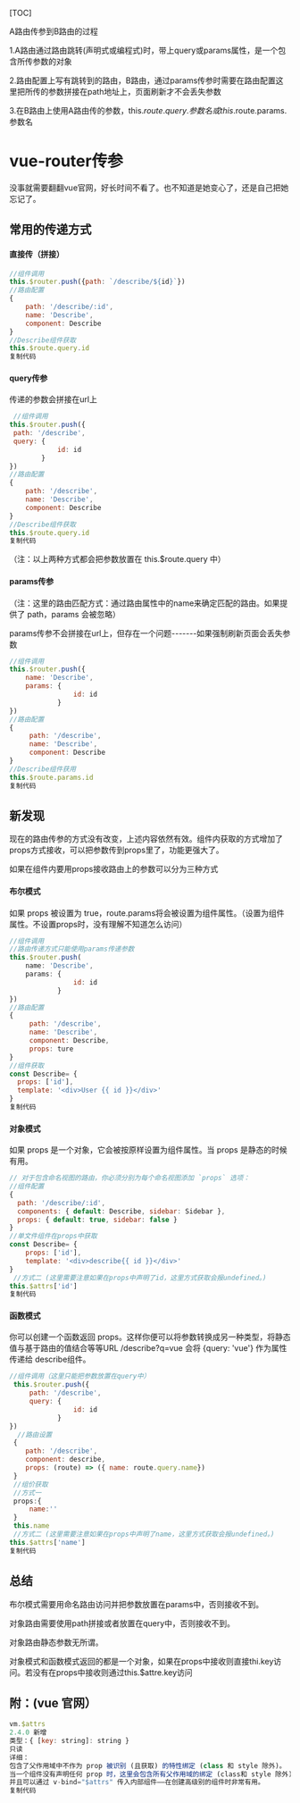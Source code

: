 [TOC]

A路由传参到B路由的过程

1.A路由通过路由跳转(声明式或编程式)时，带上query或params属性，是一个包含所传参数的对象

2.路由配置上写有跳转到的路由，B路由，通过params传参时需要在路由配置这里把所传的参数拼接在path地址上，页面刷新才不会丢失参数

3.在B路由上使用A路由传的参数，this.$route.query.参数名或this.$route.params.参数名



# vue-router传参

没事就需要翻翻vue官网，好长时间不看了。也不知道是她变心了，还是自己把她忘记了。

## 常用的传递方式

#### 直接传（拼接）

```js
//组件调用
this.$router.push({path: `/describe/${id}`})
//路由配置
{
    path: '/describe/:id',
    name: 'Describe',
    component: Describe
}
//Describe组件获取
this.$route.query.id
复制代码
```

#### query传参

传递的参数会拼接在url上

```js
 //组件调用
this.$router.push({
 path: '/describe',
 query: {
            id: id
        }
})
//路由配置
{
    path: '/describe',
    name: 'Describe',
    component: Describe
}
//Describe组件获取
this.$route.query.id
复制代码
```

（注：以上两种方式都会把参数放置在 this.$route.query 中）

#### params传参

（注：这里的路由匹配方式：通过路由属性中的name来确定匹配的路由。如果提供了 path，params 会被忽略）

params传参不会拼接在url上，但存在一个问题-------如果强制刷新页面会丢失参数

```js
//组件调用
this.$router.push({
    name: 'Describe',
    params: {
                id: id
            }
})
//路由配置
{
     path: '/describe',
     name: 'Describe',
     component: Describe
}
//Describe组件获用
this.$route.params.id
复制代码
```

## 新发现

现在的路由传参的方式没有改变，上述内容依然有效。组件内获取的方式增加了props方式接收，可以把参数传到props里了，功能更强大了。

如果在组件内要用props接收路由上的参数可以分为三种方式

#### 布尔模式

如果 props 被设置为 true，route.params将会被设置为组件属性。（设置为组件属性。不设置props时，没有理解不知道怎么访问）

```js
//组件调用
//路由传递方式只能使用params传递参数
this.$router.push(
    name: 'Describe',
    params: {
                id: id
            }
})
//路由配置
{
     path: '/describe',
     name: 'Describe',
     component: Describe,
     props: ture
}
//组件获取
const Describe= {
  props: ['id'],
  template: '<div>User {{ id }}</div>'
}
复制代码
```

#### 对象模式

如果 props 是一个对象，它会被按原样设置为组件属性。当 props 是静态的时候有用。

```js
// 对于包含命名视图的路由，你必须分别为每个命名视图添加 `props` 选项：
//组件配置
{
  path: '/describe/:id',
  components: { default: Describe, sidebar: Sidebar },
  props: { default: true, sidebar: false }
}
//单文件组件在props中获取
const Describe= {
    props: ['id'],
    template: '<div>describe{{ id }}</div>'
}
 //方式二 (这里需要注意如果在props中声明了id，这里方式获取会报undefined。)
this.$attrs['id']
复制代码
```

#### 函数模式

你可以创建一个函数返回 props。这样你便可以将参数转换成另一种类型，将静态值与基于路由的值结合等等URL /describe?q=vue 会将 {query: 'vue'} 作为属性传递给 describe组件。

```js
//组件调用（这里只能把参数放置在query中）
 this.$router.push({
     path: '/describe',
     query: {
                id: id
            }
})
  //路由设置
 { 
    path: '/describe', 
    component: describe, 
    props: (route) => ({ name: route.query.name}) 
 }
 //组价获取
 //方式一
 props:{
     name:''
 }
 this.name
 //方式二 (这里需要注意如果在props中声明了name，这里方式获取会报undefined。)
this.$attrs['name']
复制代码
```

## 总结

布尔模式需要用命名路由访问并把参数放置在params中，否则接收不到。

对象路由需要使用path拼接或者放置在query中，否则接收不到。

对象路由静态参数无所谓。

对象模式和函数模式返回的都是一个对象，如果在props中接收则直接thi.key访问。若没有在props中接收则通过this.$attre.key访问

## 附：(vue 官网）

```js
vm.$attrs
2.4.0 新增
类型：{ [key: string]: string }
只读
详细：
包含了父作用域中不作为 prop 被识别 (且获取) 的特性绑定 (class 和 style 除外)。
当一个组件没有声明任何 prop 时，这里会包含所有父作用域的绑定 (class和 style 除外)，
并且可以通过 v-bind="$attrs" 传入内部组件——在创建高级别的组件时非常有用。
复制代码
```